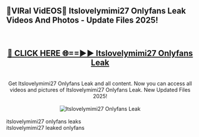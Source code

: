 <h2>🔴VIRal VidEOS🔴 Itslovelymimi27 Onlyfans Leak Videos And Photos - Update Files 2025!</h2>
<br>
<div align="center">
<h2><a href="https://virallinks.top/odZfE0" rel="nofollow">🔴 CLICK HERE 🌐==►► Itslovelymimi27 Onlyfans Leak</a></h2>
<br>
Get Itslovelymimi27 Onlyfans Leak and all content. Now you can access all videos and pictures of Itslovelymimi27 Onlyfans Leak. New Updated Files 2025!
<br>
<br>
<a href="https://virallinks.top/odZfE0" rel="nofollow" data-target="animated-image.originalLink"><img src="https://i.imgur.com/dJHk4Zq.gif)" alt="Itslovelymimi27 Onlyfans Leak" style="max-width: 100%; display: inline-block;" data-target="animated-image.originalImage"></a>
</div>
<br>
itslovelymimi27 onlyfans leaks<br>
itslovelymimi27 leaked onlyfans